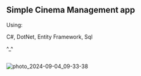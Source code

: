 ## Simple Cinema Management app

Using: 

C#, DotNet, Entity Framework, Sql


^_^ 
## 
![photo_2024-09-04_09-33-38](https://github.com/user-attachments/assets/3fbd2cea-1645-4de5-8f8b-3f409472e583)
